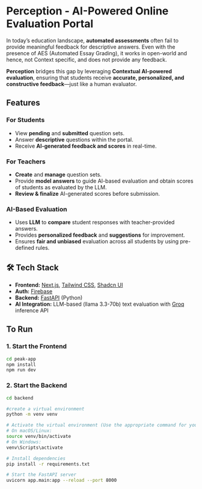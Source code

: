 # Perception - AI-Powered Online Evaluation Portal

In today’s education landscape, **automated assessments** often fail to provide meaningful feedback for descriptive answers.
Even with the presence of AES (Automated Essay Grading), it works in open-world and hence, not Context specific, and does not provide any feedback.

**Perception** bridges this gap by leveraging **Contextual AI-powered evaluation**, ensuring that students receive **accurate, personalized, and constructive feedback**—just like a human evaluator.

## Features

### **For Students**

- View **pending** and **submitted** question sets.
- Answer **descriptive** questions within the portal.
- Receive **AI-generated feedback and scores** in real-time.

### **For Teachers**

- **Create** and **manage** question sets.
- Provide **model answers** to guide AI-based evaluation and obtain scores of students as evaluated by the LLM.
- **Review & finalize** AI-generated scores before submission.

### **AI-Based Evaluation**

- Uses **LLM** to **compare** student responses with teacher-provided answers.
- Provides **personalized feedback** and **suggestions** for improvement.
- Ensures **fair and unbiased** evaluation across all students by using pre-defined rules.


## 🛠 Tech Stack

- **Frontend:** [Next.js](https://nextjs.org/), [Tailwind CSS](https://tailwindcss.com/), [Shadcn UI](https://ui.shadcn.com/) 
- **Auth:** [Firebase](https://firebase.google.com/)
- **Backend:** [FastAPI](https://fastapi.tiangolo.com/) (Python)
- **AI Integration:** LLM-based (llama 3.3-70b) text evaluation with [Groq](https://groq.com/) inference API

## To Run

### 1. Start the Frontend  

```bash
cd peak-app
npm install
npm run dev
```

### 2. Start the Backend  

```bash
cd backend

#create a virtual environment 
python -m venv venv

# Activate the virtual environment (Use the appropriate command for your OS)
# On macOS/Linux:
source venv/bin/activate
# On Windows:
venv\Scripts\activate

# Install dependencies
pip install -r requirements.txt

# Start the FastAPI server
uvicorn app.main:app --reload --port 8000
```
